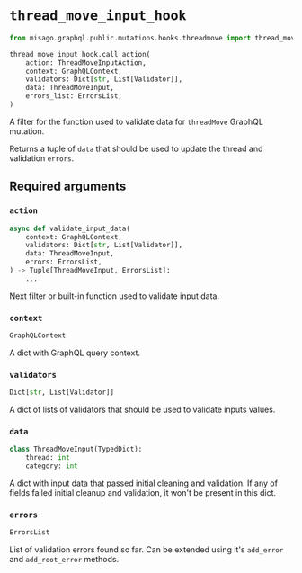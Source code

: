 # `thread_move_input_hook`

```python
from misago.graphql.public.mutations.hooks.threadmove import thread_move_input_hook

thread_move_input_hook.call_action(
    action: ThreadMoveInputAction,
    context: GraphQLContext,
    validators: Dict[str, List[Validator]],
    data: ThreadMoveInput,
    errors_list: ErrorsList,
)
```

A filter for the function used to validate data for `threadMove` GraphQL mutation.

Returns a tuple of `data` that should be used to update the thread and validation `errors`.


## Required arguments

### `action`

```python
async def validate_input_data(
    context: GraphQLContext,
    validators: Dict[str, List[Validator]],
    data: ThreadMoveInput,
    errors: ErrorsList,
) -> Tuple[ThreadMoveInput, ErrorsList]:
    ...
```

Next filter or built-in function used to validate input data.


### `context`

```python
GraphQLContext
```

A dict with GraphQL query context.


### `validators`

```python
Dict[str, List[Validator]]
```

A dict of lists of validators that should be used to validate inputs values.


### `data`

```python
class ThreadMoveInput(TypedDict):
    thread: int
    category: int
```

A dict with input data that passed initial cleaning and validation. If any of fields failed initial cleanup and validation, it won't be present in this dict.


### `errors`

```python
ErrorsList
```

List of validation errors found so far. Can be extended using it's `add_error` and `add_root_error` methods.